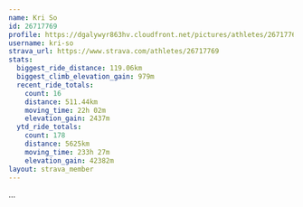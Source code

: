 ```yaml
---
name: Kri So
id: 26717769
profile: https://dgalywyr863hv.cloudfront.net/pictures/athletes/26717769/7761026/13/large.jpg
username: kri-so
strava_url: https://www.strava.com/athletes/26717769
stats:
  biggest_ride_distance: 119.06km
  biggest_climb_elevation_gain: 979m
  recent_ride_totals:
    count: 16
    distance: 511.44km
    moving_time: 22h 02m
    elevation_gain: 2437m
  ytd_ride_totals:
    count: 178
    distance: 5625km
    moving_time: 233h 27m
    elevation_gain: 42382m
layout: strava_member
--- 
```

...
